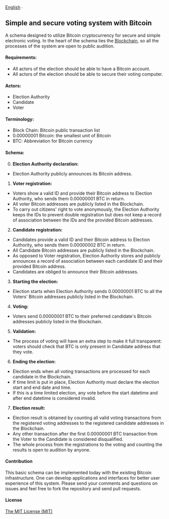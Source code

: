 [English](#simple-and-secure-voting-system-with-bitcoin) ∙

## Simple and secure voting system with Bitcoin

A schema designed to utilize Bitcoin cryptocurrency for secure and simple electronic voting. In the heart of the schema lies the [Blockchain](https://en.wikipedia.org/wiki/Bitcoin#Block_chain), so all the processes of the system are open to public audition.

#### Requirements:

* All actors of the election should be able to have a Bitcoin account.
* All actors of the election should be able to secure their voting computer.

#### Actors:

* Election Authority
* Candidate
* Voter

#### Terminology:

* Block Chain: Bitcoin public transaction list
* 0.00000001 Bitcoin: the smallest unit of Bitcoin
* BTC: Abbreviation for Bitcoin currency

#### Schema:

0. **Election Authority declaration:**
 - Election Authority publicly announces its Bitcoin address.

1. **Voter registration:**
 - Voters show a valid ID and provide their Bitcoin address to Election Authority, who sends them 0.00000001 BTC in return.
 - All voter Bitcoin addresses are publicly listed in the Blockchain.
 - To carry out citizens' right to vote anonymously, the Election Authority keeps the IDs to prevent double registration but does not keep a record of association between the IDs and the provided Bitcoin addresses.

2. **Candidate registration:**
 - Candidates provide a valid ID and their Bitcoin address to Election Authority, who sends them 0.00000002 BTC in return.
 - All Candidate Bitcoin addresses are publicly listed in the Blockchain.
 - As opposed to Voter registration, Election Authority stores and publicly announces a record of association between each candidate ID and their provided Bitcoin address.
 - Candidates are obliged to announce their Bitcoin addresses.

3. **Starting the election:**
 - Election starts when Election Authority sends 0.00000001 BTC to all the Voters' Bitcoin addresses publicly listed in the Blockchain.

4. **Voting:**
 - Voters send 0.00000001 BTC to their preferred candidate's Bitcoin addresses publicly listed in the Blockchain.

5. **Validation:**
 - The process of voting will have an extra step to make it full transparent: voters should check that BTC is only present in Candidate address that they vote.

6. **Ending the election:**
 - Election ends when all voting transactions are processed for each candidate in the Blockchain.
 - If time limit is put in place, Election Authority must declare the election start and end date and time.
 - If this is a time limited election, any vote before the start datetime and after end datetime is considered invalid.

7. **Election result:**
 - Election result is obtained by counting all valid voting transactions from the registered voting addresses to the registered candidate addresses in the Blockchain.
 - Any other transaction after the first 0.00000001 BTC transaction from the Voter to the Candidate is considered disqualified.
 - The whole process from the registrations to the voting and counting the results is open to audition by anyone.

#### Contribution

This basic schema can be implemented today with the existing Bitcoin infrastructure. One can develop applications and interfaces for better user experience of this system. Please send your comments and questions on issues and feel free to fork the repository and send pull requests.

#### License

[The MIT License (MIT)](https://github.com/arikan/bitcoin-voting/blob/master/LICENSE)

